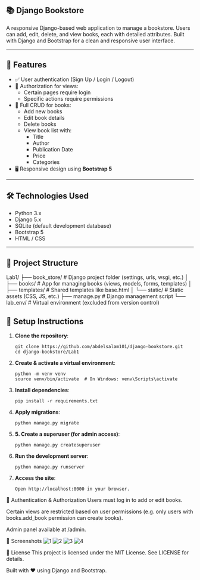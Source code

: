 ## 📚 Django Bookstore

A responsive Django-based web application to manage a bookstore. Users can add, edit, delete, and view books, each with detailed attributes. Built with Django and Bootstrap for a clean and responsive user interface.

---

## 🚀 Features

- ✅ User authentication (Sign Up / Login / Logout)
- 🔐 Authorization for views:
  - Certain pages require login
  - Specific actions require permissions
- 📖 Full CRUD for books:
  - Add new books
  - Edit book details
  - Delete books
  - View book list with:
    - Title
    - Author
    - Publication Date
    - Price
    - Categories
- 🖥️ Responsive design using **Bootstrap 5**

---

## 🛠️ Technologies Used

- Python 3.x
- Django 5.x
- SQLite (default development database)
- Bootstrap 5
- HTML / CSS

---

## 📂 Project Structure

Lab1/
├── book_store/ # Django project folder (settings, urls, wsgi, etc.)
│ ├── books/ # App for managing books (views, models, forms, templates)
│ ├── templates/ # Shared templates like base.html
│ └── static/ # Static assets (CSS, JS, etc.)
├── manage.py # Django management script
└── lab_env/ # Virtual environment (excluded from version control)


## 🧪 Setup Instructions

1. **Clone the repository**:
   ```
   git clone https://github.com/abdelsalam101/django-bookstore.git
   cd django-bookstore/Lab1
2. **Create & activate a virtual environment**:
   ```
   python -m venv venv
   source venv/bin/activate  # On Windows: venv\Scripts\activate

3. **Install dependencies**:
   ```
   pip install -r requirements.txt

4. **Apply migrations**:
   ```
   python manage.py migrate

5. **5. Create a superuser (for admin access)**:
   ```  
   python manage.py createsuperuser

6. **Run the development server**:
   ```  
   python manage.py runserver

7. **Access the site**:
   ```
   Open http://localhost:8000 in your browser.

🔐 Authentication & Authorization
Users must log in to add or edit books.

Certain views are restricted based on user permissions (e.g. only users with books.add_book permission can create books).

Admin panel available at /admin.

📸 Screenshots
![1](https://github.com/user-attachments/assets/114784a0-ddc8-433d-a7ec-8c4227ecf0e9)
![2](https://github.com/user-attachments/assets/ba1a7c46-3967-477d-9eec-aaf75dfa4f55)
![3](https://github.com/user-attachments/assets/a4a8bb7f-0e2c-4f65-a64a-a8549be1517c)
![4](https://github.com/user-attachments/assets/96d0dcc5-4144-452d-8e82-928a659ee6f4)

📄 License
This project is licensed under the MIT License. See LICENSE for details.

Built with ❤️ using Django and Bootstrap.
